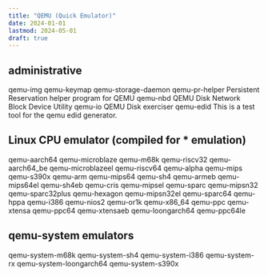 ```yaml
---
title: "QEMU (Quick Emulator)"
date: 2024-01-01
lastmod: 2024-05-01
draft: true
---
```


## administrative

qemu-img
qemu-keymap
qemu-storage-daemon
qemu-pr-helper      Persistent Reservation helper program for QEMU
qemu-nbd        QEMU Disk Network Block Device Utility
qemu-io         QEMU Disk exerciser
qemu-edid           This is a test tool for the qemu edid generator.

## Linux CPU emulator (compiled for * emulation)

qemu-aarch64
qemu-microblaze
qemu-m68k
qemu-riscv32
qemu-aarch64_be
qemu-microblazeel
qemu-riscv64
qemu-alpha
qemu-mips
qemu-s390x
qemu-arm
qemu-mips64
qemu-sh4
qemu-armeb
qemu-mips64el
qemu-sh4eb
qemu-cris
qemu-mipsel
qemu-sparc
qemu-mipsn32
qemu-sparc32plus
qemu-hexagon
qemu-mipsn32el
qemu-sparc64
qemu-hppa
qemu-i386
qemu-nios2
qemu-or1k
qemu-x86_64
qemu-ppc
qemu-xtensa
qemu-ppc64
qemu-xtensaeb
qemu-loongarch64
qemu-ppc64le

## qemu-system emulators

qemu-system-m68k
qemu-system-sh4
qemu-system-i386
qemu-system-rx
qemu-system-loongarch64
qemu-system-s390x
